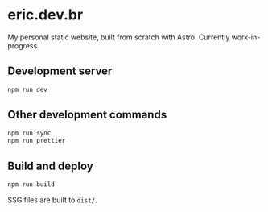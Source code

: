 # eric.dev.br

My personal static website, built from scratch with Astro. Currently work-in-progress.

## Development server

```bash
npm run dev
```

## Other development commands

```bash
npm run sync
npm run prettier
```

## Build and deploy

```bash
npm run build
```

SSG files are built to `dist/`.
